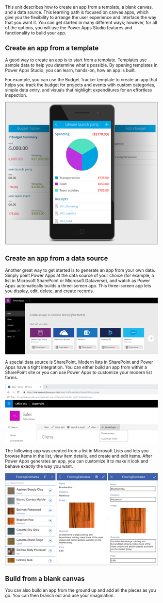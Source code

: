 This unit describes how to create an app from a template, a blank canvas, and a data source. This learning path is focused on canvas apps, which give you the flexibility to arrange the user experience and interface the way that you want it. You can get started in many different ways; however, for all of the options, you will use the Power Apps Studio features and functionality to build your app.

## Create an app from a template
A good way to create an app is to start from a template. Templates use sample data to help you determine what's possible. By opening templates in Power Apps Studio, you can learn, hands-on, how an app is built.

For example, you can use the Budget Tracker template to create an app that helps you track the budget for projects and events with custom categories, simple data entry, and visuals that highlight expenditures for an effortless inspection.

![Screenshot of the Budget Tracker template.](../media/powerapps-budget-tracker.png)

## Create an app from a data source
Another great way to get started is to generate an app from your own data. Simply point Power Apps at the data source of your choice (for example, a list in Microsoft SharePoint or Microsoft Dataverse), and watch as Power Apps automatically builds a three-screen app. This three-screen app lets you display, edit, delete, and create records.

![Screenshot of a Power Apps app from a data source.](../media/powerapps-app-from-data.png)

A special data source is SharePoint. Modern lists in SharePoint and Power Apps have a tight integration. You can either build an app from within a SharePoint site or you can use Power Apps to customize your modern list forms.

![Screenshot of the Power Apps functionality in SharePoint.](../media/powerapps-sharepoint.jpg)

The following app was created from a list in Microsoft Lists and lets you browse items in the list, view item details, and create and edit items. After Power Apps generates an app, you can customize it to make it look and behave exactly the way you want.

![Screenshot of the Power Apps three-screen app view.](../media/powerapps-three-screen-app.png)

## Build from a blank canvas
You can also build an app from the ground up and add all the pieces as you go. You can then branch out and use your imagination.